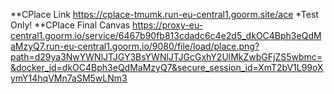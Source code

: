 **CPlace Link 
https://cplace-tmumk.run-eu-central1.goorm.site/ace *Test Only!
**CPlace Final Canvas
https://proxy-eu-central1.goorm.io/service/6467b90fb813cdadc6c4e2d5_dkOC4Bph3eQdMaMzyQ7.run-eu-central1.goorm.io/9080/file/load/place.png?path=d29ya3NwYWNlJTJGY3BsYWNlJTJGcGxhY2UlMkZwbGFjZS5wbmc=&docker_id=dkOC4Bph3eQdMaMzyQ7&secure_session_id=XmT2bV1L99oXymY14hqVMn7aSM5wLNm3

